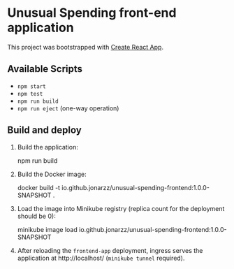 # Unusual Spending front-end application

This project was bootstrapped with [Create React App](https://github.com/facebook/create-react-app).

## Available Scripts

- `npm start`
- `npm test`
- `npm run build`
- `npm run eject` (one-way operation)

## Build and deploy
1. Build the application:

    npm run build

2. Build the Docker image:

    
    docker build -t io.github.jonarzz/unusual-spending-frontend:1.0.0-SNAPSHOT .

3. Load the image into Minikube registry (replica count for the deployment should be 0):


    minikube image load io.github.jonarzz/unusual-spending-frontend:1.0.0-SNAPSHOT

4. After reloading the `frontend-app` deployment, ingress serves the application at http://localhost/ (`minikube tunnel` required).
